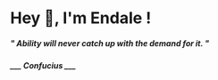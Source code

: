 <h1 title="head"> Hey 👋, I'm Endale !</h1>

**<h5><i>" Ability will never catch up with the demand for it. "</i></h5>**

*<b>___ Confucius ___</b>*

